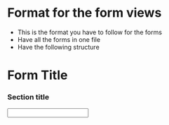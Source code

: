 # Format for the form views

- This is the format you have to follow for the forms
- Have all the forms in one file
- Have the following structure

<div class="container">
    <div class="row">
        <h1>Form Title</h1>
    </div>
    <form id="main-form" enctype="multipart/form-data">
        <section class="container">
            <h3> Section title </h3>
            <div class="form-group">
                <label></label>
                <input type="...">
            </div>
            <!-- Add more field here -->
        </section>
        <!-- Add more sections here -->
    </form>
</div>


